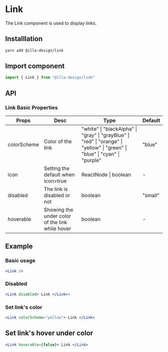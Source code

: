 # Link

The Link component is used to display links.

## Installlation

```bash
yarn add @illa-design/link
```

## Import component

```jsx
import { Link } from "@illa-design/link"
```

## API

### Link Basic Properties

| Props       | Desc                                            | Type                                                                                                                        | Default |
| ----------- | ----------------------------------------------- | --------------------------------------------------------------------------------------------------------------------------- | ------- |
| colorScheme | Color of the link                               | "white" \| "blackAlpha" \| "gray" \| "grayBlue" \| "red" \| "orange" \| "yellow" \| "green" \| "blue" \| "cyan" \| "purple" | "blue"  |
| icon        | Setting the default when icon=true              | ReactNode \| boolean                                                                                                        | -       |
| disabled    | The link is disabled or not                     | boolean                                                                                                                     | "small" |
| hoverable   | Showing the under color of the link while hover | boolean                                                                                                                     | -       |

## Example

### Basic usage

```jsx
<Link />
```

### Disabled

```jsx
<Link disabled> Link </Link>>
```

### Set link's color

```jsx
<Link colorScheme="yellow"> Link </Link>
```

## Set link's hover under color

```jsx
<Link hoverable={false}> Link </Link>
```
